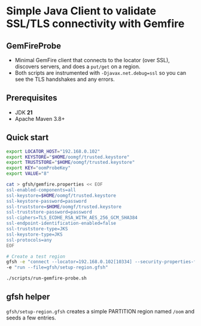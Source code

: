 # Simple Java Client to validate SSL/TLS connectivity with Gemfire

## GemFireProbe

- Minimal GemFire client that connects to the locator (over SSL), discovers servers, and does a `put/get` on a region.
- Both scripts are instrumented with `-Djavax.net.debug=ssl` so you can see the TLS handshakes and any errors.

## Prerequisites
- JDK **21**
- Apache Maven 3.8+

## Quick start

```bash
export LOCATOR_HOST="192.168.0.102"
export KEYSTORE="$HOME/oomgf/trusted.keystore"
export TRUSTSTORE="$HOME/oomgf/trusted.keystore"
export KEY="oomProbeKey"
export VALUE="8"

cat > gfsh/gemfire.properties << EOF
ssl-enabled-components=all
ssl-keystore=$HOME/oomgf/trusted.keystore
ssl-keystore-password=password
ssl-truststore=$HOME/oomgf/trusted.keystore
ssl-truststore-password=password
ssl-ciphers=TLS_ECDHE_RSA_WITH_AES_256_GCM_SHA384
ssl-endpoint-identification-enabled=false
ssl-truststore-type=JKS
ssl-keystore-type=JKS
ssl-protocols=any
EOF

# Create a test region
gfsh -e "connect --locator=192.168.0.102[10334] --security-properties-file=gfsh/gemfire.properties" \
-e "run --file=gfsh/setup-region.gfsh"

./scripts/run-gemfire-probe.sh
```

## gfsh helper

`gfsh/setup-region.gfsh` creates a simple PARTITION region named `/oom` and seeds a few entries.

